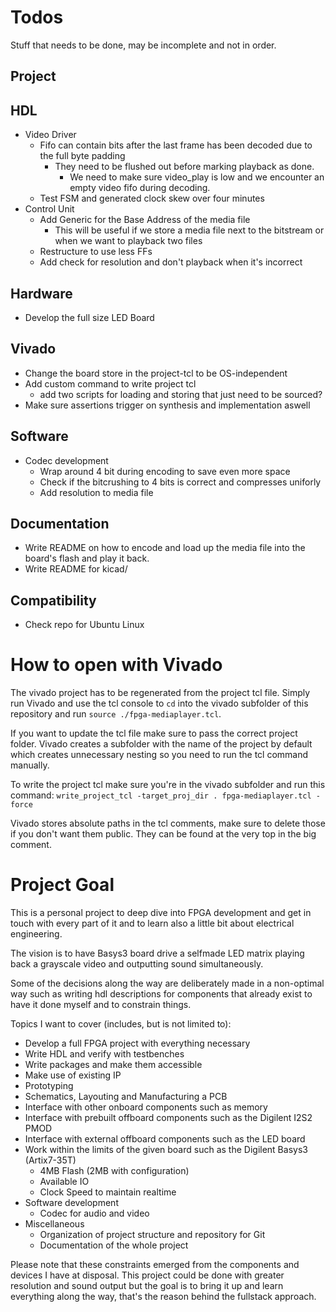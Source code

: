 # Todos

Stuff that needs to be done, may be incomplete and not in order.

## Project

## HDL
- Video Driver
  - Fifo can contain bits after the last frame has been decoded due to the full byte padding
    - They need to be flushed out before marking playback as done.
      - We need to make sure video_play is low and we encounter an empty video fifo during decoding.
  - Test FSM and generated clock skew over four minutes
- Control Unit
  - Add Generic for the Base Address of the media file
    - This will be useful if we store a media file next to the bitstream or when we want to playback two files
  - Restructure to use less FFs
  - Add check for resolution and don't playback when it's incorrect

## Hardware
- Develop the full size LED Board

## Vivado
- Change the board store in the project-tcl to be OS-independent
- Add custom command to write project tcl
  - add two scripts for loading and storing that just need to be sourced?
- Make sure assertions trigger on synthesis and implementation aswell

## Software
- Codec development
  - Wrap around 4 bit during encoding to save even more space
  - Check if the bitcrushing to 4 bits is correct and compresses uniforly
  - Add resolution to media file

## Documentation
- Write README on how to encode and load up the media file into the board's flash and play it back.
- Write README for kicad/

## Compatibility
- Check repo for Ubuntu Linux

# How to open with Vivado

The vivado project has to be regenerated from the project tcl file.
Simply run Vivado and use the tcl console to `cd` into the vivado subfolder of this repository and run `source ./fpga-mediaplayer.tcl`.

If you want to update the tcl file make sure to pass the correct project folder.
Vivado creates a subfolder with the name of the project by default which creates unnecessary nesting so you need to run the tcl command manually.

To write the project tcl make sure you're in the vivado subfolder and run this command: `write_project_tcl -target_proj_dir . fpga-mediaplayer.tcl -force`

Vivado stores absolute paths in the tcl comments, make sure to delete those if you don't want them public.
They can be found at the very top in the big comment.

# Project Goal

This is a personal project to deep dive into FPGA development and get in touch with every part of it
and to learn also a little bit about electrical engineering.

The vision is to have Basys3 board drive a selfmade LED matrix playing back a grayscale video and
outputting sound simultaneously.

Some of the decisions along the way are deliberately made in a non-optimal way such as writing
hdl descriptions for components that already exist to have it done myself and to constrain things.

Topics I want to cover (includes, but is not limited to):
- Develop a full FPGA project with everything necessary
- Write HDL and verify with testbenches
- Write packages and make them accessible
- Make use of existing IP
- Prototyping
- Schematics, Layouting and Manufacturing a PCB
- Interface with other onboard components such as memory
- Interface with prebuilt offboard components such as the Digilent I2S2 PMOD
- Interface with external offboard components such as the LED board
- Work within the limits of the given board such as the Digilent Basys3 (Artix7-35T)
  - 4MB Flash (2MB with configuration)
  - Available IO
  - Clock Speed to maintain realtime
- Software development
  - Codec for audio and video
- Miscellaneous
  - Organization of project structure and repository for Git
  - Documentation of the whole project

Please note that these constraints emerged from the components and devices I have at disposal.
This project could be done with greater resolution and sound output but the goal is to bring it up
and learn everything along the way, that's the reason behind the fullstack approach.

